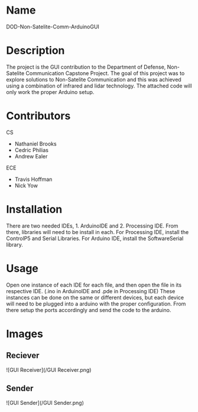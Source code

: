 # Name
DOD-Non-Satelite-Comm-ArduinoGUI

# Description
The project is the GUI contribution to the Department of Defense,
Non-Satelite Communication Capstone Project. The goal of this project was to explore solutions to
Non-Satelite Communication and this was achieved using a combination of infrared and lidar technology.
The attached code will only work the proper Arduino setup.

# Contributors
CS
 - Nathaniel Brooks
 - Cedric Philias
 - Andrew Ealer

ECE
 - Travis Hoffman
 - Nick Yow

# Installation
There are two needed IDEs, 1. ArduinoIDE and 2. Processing IDE. From there, 
libraries will need to be install in each. For Processing IDE, install the ControlP5 and Serial Libraries. 
For Arduino IDE, install the SoftwareSerial library.
# Usage
Open one instance of each IDE for each file, and then open the file in its respective IDE. 
(.ino in ArduinoIDE and .pde in Processing IDE)
These instances can be done on the same or different devices, but each device will need to be plugged
into a arduino with the proper configuration. From there setup the ports accordingly and send the code
to the arduino.

# Images
## Reciever
![GUI Receiver](/GUI Receiver.png)
## Sender
![GUI Sender](/GUI Sender.png)
